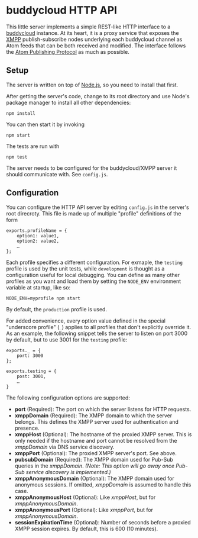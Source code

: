 buddycloud HTTP API
===================

This little server implements a simple REST-like HTTP interface to a
[buddycloud][bc] instance. At its heart, it is a proxy service that
exposes the [XMPP][xmpp] publish-subscribe nodes underlying each buddycloud
channel as Atom feeds that can be both received and modified. The
interface follows the [Atom Publishing Protocol][atompub] as much
as possible.

[bc]: http://buddycloud.com/
[xmpp]: http://xmpp.org/
[atompub]: http://www.atomenabled.org/developers/protocol/

Setup
-----

The server is written on top of [Node.js](http://nodejs.org/), so you need
to install that first.

After getting the server's code, change to its root directory and use Node's
package manager to install all other dependencies:

    npm install

You can then start it by invoking

    npm start

The tests are run with

    npm test

The server needs to be configured for the buddycloud/XMPP server it should
communicate with. See `config.js`.

Configuration
-------------

You can configure the HTTP API server by editing `config.js` in the server's
root direcroty. This file is made up of multiple "profile" definitions of
the form

    exports.profileName = {
        option1: value1,
        option2: value2,
        …
    };

Each profile specifies a different configuration. For exmaple, the `testing`
profile is used by the unit tests, while `development` is thought as a
configuration useful for local debugging. You can define as many other
profiles as you want and load them by setting the `NODE_ENV` environment
variable at startup, like so:

    NODE_ENV=myprofile npm start

By default, the `production` profile is used.

For added convenience, every option value defined in the special "underscore
profile" (`_`) applies to all profiles that don't explicitly override it.
As an example, the following snippet tells the server to listen on port
3000 by default, but to use 3001 for the `testing` profile:

    exports._ = {
        port: 3000
    };

    exports.testing = {
        post: 3001,
        …
    }

The following configuration options are supported:

- **port** (Required): The port on which the server listens for HTTP requests.
- **xmppDomain** (Required): The XMPP domain to which the server belongs. This
  defines the XMPP server used for authentication and presence.
- **xmppHost** (Optional): The hostname of the proxied XMPP server. This is
  only needed if the hostname and port cannot be resolved from the *xmppDomain*
  via DNS service discovery.
- **xmppPort** (Optional): The proxied XMPP server's port. See above.
- **pubsubDomain** (Required): The XMPP domain used for Pub-Sub queries in the
  *xmppDomain*. *(Note: This option will go away once Pub-Sub service
  discovery is implemented.)*
- **xmppAnonymousDomain** (Optional): The XMPP domain used for anonymous
  sessions. If omitted, *xmppDomain* is assumed to handle this case.
- **xmppAnonymousHost** (Optional): Like *xmppHost*, but for
  *xmppAnonymousDomain*.
- **xmppAnonymousPort** (Optional): Like *xmppPort*, but for
  *xmppAnonymousDomain*.
- **sessionExpirationTime** (Optional): Number of seconds before a proxied
  XMPP session expires. By default, this is 600 (10 minutes).
